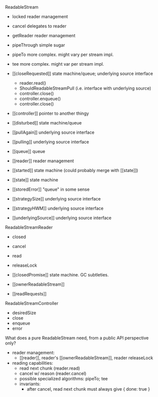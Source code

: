 ReadableStream
 - locked               reader management
 - cancel               delegates to reader
 - getReader            reader management
 - pipeThrough          simple sugar
 - pipeTo               more complex. might vary per stream impl.
 - tee                  more complex. might var per stream impl.

 - [[closeRequested]]   state machine/queue; underlying source interface
   - reader.read()
   - ShouldReadableStreamPull (i.e. interface with underlying source)
   - controller.close()
   - controller.enqueue()
   - controller.close()
 - [[controller]]       pointer to another thingy
 - [[disturbed]]        state machine/queue
 - [[pullAgain]]        underlying source interface
 - [[pulling]]          underlying source interface
 - [[queue]]            queue
 - [[reader]]           reader management
 - [[started]]          state machine (could probably merge with [[state]])
 - [[state]]            state machine
 - [[storedError]]      "queue" in some sense
 - [[strategySize]]     underlying source interface
 - [[strategyHWM]]      underlying source interface
 - [[underlyingSource]] underlying source interface

ReadableStreamReader
 - closed
 - cancel
 - read
 - releaseLock

 - [[closedPromise]]    state machine. GC subtleties.
 - [[ownerReadableStream]]
 - [[readRequests]]

ReadableStreamController
 - desiredSize
 - close
 - enqueue
 - error

What does a pure ReadableStream need, from a public API perspective only?
 - reader management:
     + [[reader]], reader's [[ownerReadableStream]], reader releaseLock
 - reading capabilities:
     + read next chunk (reader.read)
     + cancel w/ reason (reader.cancel)
     + possible specialized algorithms: pipeTo; tee
     + invariants:
         * after cancel, read next chunk must always give { done: true }
